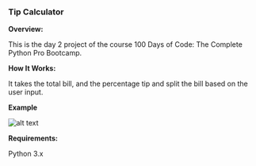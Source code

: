 ### **Tip Calculator** 

**Overview:**

This is the day 2 project of the course 100 Days of Code: The Complete Python Pro Bootcamp.

**How It Works:**

It takes the total bill, and the percentage tip and split the bill based on the user input.

**Example**

![alt text](https://github.com/Bosaif39/example-pics/blob/main/D2.png?raw=true)

**Requirements:**

Python 3.x
